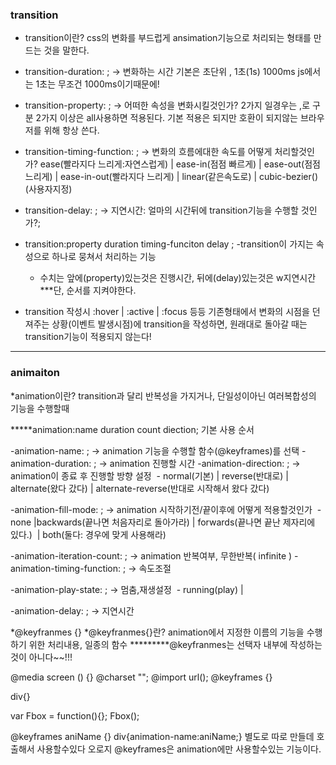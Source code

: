 ### transition

  * transition이란? css의 변화를 부드럽게 ansimation기능으로 처리되는 형태를 만드는 것을 말한다.

  * transition-duration: ; -> 변화하는 시간 기본은 초단위 , 1초(1s) 1000ms
     js에서는 1초는 무조건 1000ms이기때문에!

  * transition-property: ; -> 어떠한 속성을 변화시킬것인가?
    2가지 일경우는 ,로 구분 2가지 이상은 all사용하면 적용된다.
    기본 적용은 되지만 호환이 되지않는 브라우저를 위해 항상 쓴다.

  * transition-timing-function: ; -> 변화의 흐름에대한 속도를 어떻게 처리할것인가?
    ease(빨라지다 느리게:자연스럽게) | ease-in(점점 빠르게) | ease-out(점점 느리게) 
    | ease-in-out(빨라지다 느리게) | linear(같은속도로) | cubic-bezier()(사용자지정)


  * transition-delay: ; -> 지연시간: 얼마의 시간뒤에 transition기능을 수행할 것인가?;
  * transition:property duration timing-funciton delay ; 
    -transition이 가지는 속성으로 하나로 뭉쳐서 처리하는 기능 
    - 수치는 앞에(property)있는것은 진행시간, 뒤에(delay)있는것은 w지연시간
      ***단, 순서를 지켜야한다.
  * transition 작성시 :hover | :active | :focus 등등
    기존형태에서 변화의 시점을 던져주는 상황(이벤트 발생시점)에 transition을 작성하면,
    원래대로 돌아갈 때는 transition기능이 적용되지 않는다!

<hr />

###	animaiton
*animation이란? transition과 달리 반복성을 가지거나, 단일성이아닌 여러복합성의 기능을 수행할때

*****animation:name duration count diection; 기본 사용 순서

  -animation-name: ; -> animation 기능을 수행할 함수(@keyframes)를 선택
  -animation-duration: ; -> animation 진행할 시간
  -animation-direction: ; -> animation이 종료 후 진행할 방향 설정
​      - normal(기본) | reverse(반대로) | alternate(왔다 갔다) | alternate-reverse(반대로 시작해서 왔다 갔다)

  -animation-fill-mode: ; -> animation 시작하기전/끝이후에 어떻게 적용할것인가
​      - none |backwards(끝나면 처음자리로 돌아가라) | forwards(끝나면 끝난 제자리에 있다.) 
​      | both(둘다: 경우에 맞게 사용해라) 

  -animation-iteration-count: ; -> animation 반복여부, 무한반복( infinite )
  -animation-timing-function: ; -> 속도조절

  -animation-play-state: ; -> 멈춤,재생설정
​      - running(play) | 

-animation-delay: ; -> 지연시간

   *@keyfranmes {}
   *@keyfranmes{}란? animation에서 지정한 이름의 기능을 수행하기 위한 처리내용, 일종의 함수
   *********@keyfranmes는 선택자 내부에 작성하는 것이 아니다~~!!!

@media screen () {}
@charset "";
@import url();
@keyframes {}

div{}

var Fbox = function(){};
Fbox();

@keyframes aniName {}
div{animation-name:aniName;}
별도로 따로 만들데 호출해서 사용할수있다
오로지 @keyframes은 animation에만 사용할수있는 기능이다.